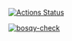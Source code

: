 [![Actions Status](https://github.com/Bosqy/frontend-project-11/workflows/hexlet-check/badge.svg)](https://github.com/Bosqy/frontend-project-11/actions)

[![bosqy-check](https://github.com/Bosqy/frontend-project-11/actions/workflows/bosqy-check.yml/badge.svg)](https://github.com/Bosqy/frontend-project-11/actions/workflows/bosqy-check.yml)
